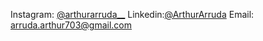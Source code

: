 Instagram: [@arthurarruda__](https://www.instagram.com/)  Linkedin:[@ArthurArruda](https://www.linkedin.com/in/arthur-arruda-893b19274/)  Email: [arruda.arthur703@gmail.com](https://mail.google.com/mail/u/0/#inbox)
